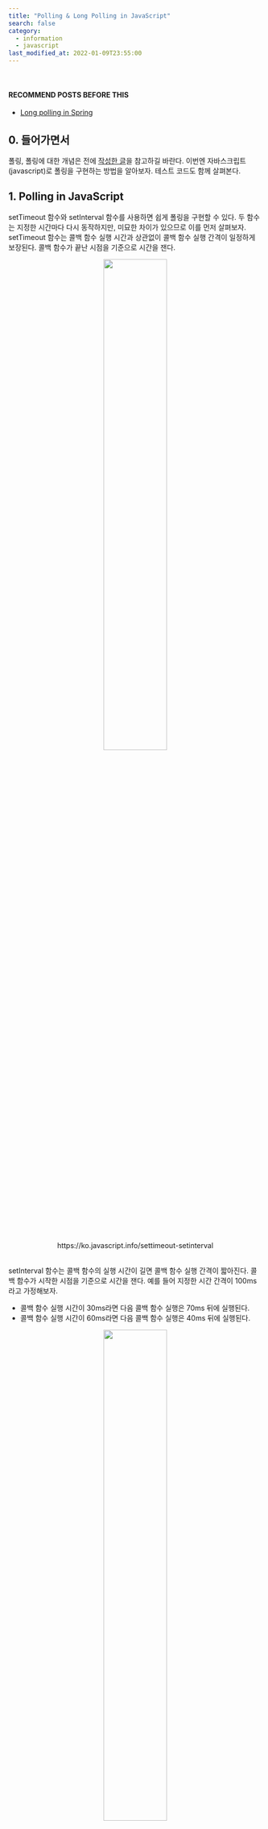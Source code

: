 ```yaml
---
title: "Polling & Long Polling in JavaScript"
search: false
category:
  - information
  - javascript
last_modified_at: 2022-01-09T23:55:00
---
```


<br/>

#### RECOMMEND POSTS BEFORE THIS

- [Long polling in Spring][polling-long-polling-and-spring-example-link]

## 0. 들어가면서

폴링, 폴링에 대한 개념은 전에 [작성한 글][polling-long-polling-and-spring-example-link]을 참고하길 바란다. 이번엔 자바스크립트(javascript)로 폴링을 구현하는 방법을 알아보자. 테스트 코드도 함께 살펴본다. 

## 1. Polling in JavaScript

setTimeout 함수와 setInterval 함수를 사용하면 쉽게 폴링을 구현할 수 있다. 두 함수는 지정한 시간마다 다시 동작하지만, 미묘한 차이가 있으므로 이를 먼저 살펴보자. setTimeout 함수는 콜백 함수 실행 시간과 상관없이 콜백 함수 실행 간격이 일정하게 보장된다. 콜백 함수가 끝난 시점을 기준으로 시간을 잰다.

<div align="center">
    <img src="/images/posts/2022/polling-long-polling-and-javascript-example-02.png" width="50%" class="image__border">
</div>
<center>https://ko.javascript.info/settimeout-setinterval</center>

<br/>

setInterval 함수는 콜백 함수의 실행 시간이 길면 콜백 함수 실행 간격이 짧아진다. 콜백 함수가 시작한 시점을 기준으로 시간을 잰다. 예를 들어 지정한 시간 간격이 100ms라고 가정해보자.

- 콜백 함수 실행 시간이 30ms라면 다음 콜백 함수 실행은 70ms 뒤에 실행된다.
- 콜백 함수 실행 시간이 60ms라면 다음 콜백 함수 실행은 40ms 뒤에 실행된다.

<div align="center">
    <img src="/images/posts/2022/polling-long-polling-and-javascript-example-03.png" width="50%" class="image__border">
</div>
<center>https://ko.javascript.info/settimeout-setinterval</center>

### 1.1. Polling with setTimeout  

먼저 setTimeout 함수를 사용해 폴링을 구현해보자. 

1. setTimeout 함수의 타임 아웃을 지정한다.
2. 전달 받은 함수를 실행한다.
3. timeoutPolling 함수를 재귀적으로 호출한다.

```js
export const timeoutPolling = (func, timeout) => {
  setTimeout(() => {
    func(); // 2
    timeoutPolling(func, timeout); // 3
  }, timeout); // 1
};

```

다음 테스트 코드로 이 기능을 검증할 수 있다. setTimeout 함수를 사용하기 때문에 Jest의 페이크 타이머(fake timer)를 사용한다.

1. Given
  - 페이크 타이머를 설정한다.
  - 검증에 필요한 스파이(spy) 테스트 더블(double)을 만든다.
2. When
  - 타임아웃 폴링을 지정한다.
  - 페이크 타이머를 사용해 6초를 진행시킨다.
3. Then
  - 스파이가 의도한 대로 6번 호출되었는지 확인한다.

```js
describe("PollingClient test", () => {
  beforeEach(() => {
    jest.clearAllTimers();
    jest.useRealTimers();
    jest.restoreAllMocks();
  });

  test("when timeout 1 second for polling then call 6 times in 6 seconds", async () => {
    jest.useFakeTimers(); // 1
    const spyFunc = jest.fn();

    timeoutPolling(spyFunc, 1000); // 2
    for (let i = 0; i < 6; i++) { 
      jest.advanceTimersByTime(1000);
    }

    expect(spyFunc).toHaveBeenCalledTimes(6); // 3
  });

  ...

});
```

### 1.2. Polling with setInterval

이번엔 setInterval 함수를 사용해 폴링을 구현해본다. 이번엔 추가적으로 최대 시도 회수를 지정할 수 있다.

1. 인터벌 시간을 지정한다.
2. 함수를 호출한다.
3. 시도한 횟수와 최대 시도 횟수가 동일한 경우 폴링을 종료한다.

```js
export const intervalPolling = (func, interval, maxAttempts = -1) => {
  let attempts = 0;
  let intervalId = setInterval(() => {
    if (maxAttempts === attempts) { // 3
      clearInterval(intervalId);
      return;
    }
    attempts++;
    func(); // 2
  }, interval); // 1
};
```

다음 테스트 코드를 통해 이 기능을 검증할 수 있다.

1. Given
  - 페이크 타이머를 설정한다.
  - 검증에 필요한 스파이 테스트 더블을 만든다.
2. When
  - 폴링 인터벌을 지정한다.
  - 페이크 타이머를 사용해 6초를 진행시킨다.
3. Then
  - 스파이가 의도한 대로 5번 호출되었는지 확인한다.

```js
describe("PollingClient test", () => {
  beforeEach(() => {
    jest.clearAllTimers();
    jest.useRealTimers();
    jest.restoreAllMocks();
  });

  ...

  test("when 1 second interval and max attempt count is 5 for polling then call 5 times in 6 seconds", () => {
    jest.useFakeTimers(); // 1
    const spyFunc = jest.fn();

    intervalPolling(spyFunc, 1000, 5); // 2
    for (let i = 0; i < 6; i++) {
      jest.advanceTimersByTime(1000);
    }

    expect(spyFunc).toHaveBeenCalledTimes(5); // 3
  });

  ...

});
```

### 1.3. Polling with while loop

setTimeout, setInterval 함수 말고 while 루프를 사용하는 방법이 있다. 타이머를 사용하지 않기 때문에 Jest의 페이크 타이머를 사용하지 않아도 폴링을 테스트 할 수 있다. 자바스크립트는 sleep 함수가 별도로 없기 때문에 프로미스를 사용해 직접 구현했다. 때문에 이 sleep 함수는 비동기 블록 안에서만 사용할 수 있다. 

1. 지정된 func 콜백 함수를 호출한다.
2. 원하는 응답인지 확인한다.
  - 다른 응답인 경우 폴링을 수행한다.
  - 원하는 응답인 경우 결과를 반환한다.
3. 지정된 시간만큼 대기한다.

```js
const sleep = (timeout = 100) => {
  return new Promise((resolve) => {
    setTimeout(resolve, timeout);
  });
};

export const sleepPolling = async (func, validateFunc, timeout) => {
  let result = await func(); // 1
  while (!validateFunc(result)) { // 2
    await sleep(timeout); // 3
    try {
      result = await func(); // 1
    } catch (e) {
      console.log(e.message);
    }
  }
  return result;
};
```

다음 테스트 코드로 검증한다.

1. Given
  - 스텁(stub)에 필요한 응답을 순차적으로 지정한다.
  - 응답이 유효한지 확인하는 검증 콜백 함수를 정의한다.
2. When
  - 폴링을 수행한다.
3. Then
  - 의도한 대로 2번 호출되었는지 확인한다.
  - 원하는 응답이 반환되었는지 확인한다.

```js
describe("PollingClient test", () => {

  ...

  test("second response is valid when polling then call back function is called 2 times", async () => {
    const mockCallback = jest // 1
      .fn()
      .mockResolvedValueOnce({
        data: "Welcome",
      })
      .mockResolvedValueOnce({
        data: "Junhyunny",
      })
      .mockResolvedValueOnce({
        data: "Dev",
      })
      .mockResolvedValueOnce({
        data: "Log",
      });
    const validateFn = (result) => "Junhyunny" === result.data;

    const data = await sleepPolling(mockCallback, validateFn, 100); // 2

    expect(mockCallback).toHaveBeenCalledTimes(2); // 3
    expect(data).toEqual({
      data: "Junhyunny",
    });
  });

  ...

});
```

## 2. Long Polling in JavaScript

[롱 폴링][polling-long-polling-and-spring-example-link]의 경우 서버는 클라이언트에게 즉시 응답을 주지 않는다. 다음과 같이 진행된다.

1. 클라이언트가 서버에게 요청을 보낸다.
  - 서버는 즉시 응답하지 않는다.
2. 서버는 특정 이벤트가 발생하면 응답을 보낸다.
  - 시간이 오래 걸리는 경우 클라이언트 쪽에서 타임 아웃이 발생한다.
3. 클라이언트는 서버로부터 응답을 받은 후 다시 서버에게 요청을 보낸다. 

<div align="center">
  <img src="/images/posts/2022/polling-long-polling-and-javascript-example-04.png" width="50%" class="image__border">
</div>
<center>https://rubberduck-debug.tistory.com/123</center>

<br/>

롱 폴링 구현은 [이 글](https://javascript.info/long-polling)의 코드를 일부 변경했다. 롱 폴링의 경우 클라이언트는 타임 아웃이 발생할 때까지 계속 기다리기 때문에 별도로 시간 간격을 지정할 필요가 없다. 다음과 같이 구현한다.

1. 콜백 함수를 수행한다.
2. 원하는 응답을 받은 경우 폴링을 종료하고 응답 값을 반환한다.
3. 에러가 발생한 경우 로그를 출력한다.
  - 타임 아웃, Bad Gateway(502), 서버 에러(500) 등의 에러가 발생하면 catch 블록에서 적절한 예외 처리를 수행한다.
  - 예를 들어 타임 아웃은 즉시 재수행, 서버 에러는 1초 뒤 재수행 등 각 에러에 맞는 재시도를 수행한다.
4. 다시 롱 폴링을 수행한다.

```js
export const longPolling = async (func, validateFunc) => {
  try {
    let response = await func(); // 1
    if (validateFunc(response)) { // 2
      return response;
    }
  } catch (error) { // 3
    console.log(error.message);
  }
  return await longPolling(func, validateFunc); // 4
};
```

다음 테스트 코드로 위 로직을 검증할 수 있다.

1. Given
  - 스텁(stub)에 필요한 응답을 순차적으로 지정한다.
  - 응답이 유효한지 확인하는 검증 콜백 함수를 정의한다.
2. When
  - 폴링을 수행한다.
3. Then
  - 의도한 대로 3번 호출되었는지 확인한다.
  - 원하는 응답이 반환되었는지 확인한다.

```js
describe("PollingClient test", () => {

  ...

  test("third response is valid when polling then callback function is called 3 times", async () => {
    const mockCallback = jest // 1
      .fn()
      .mockRejectedValueOnce({
        code: "ECONNABORTED",
      })
      .mockRejectedValueOnce({
        status: 500,
      })
      .mockResolvedValueOnce({
        data: "Junhyunny",
      })
      .mockResolvedValueOnce({
        data: "Tangerine",
      });
    const validateFn = (response) => "Junhyunny" === response.data;

    const data = await longPolling(mockCallback, validateFn, 100); // 2

    expect(mockCallback).toHaveBeenCalledTimes(3); // 3
    expect(data).toEqual({
      data: "Junhyunny",
    });
  });
});
```

#### TEST CODE REPOSITORY

- <https://github.com/Junhyunny/blog-in-action/tree/master/2022-01-09-polling-long-polling-and-javascript-example>

#### REFERENCE

- <https://rubberduck-debug.tistory.com/123>
- <https://ko.javascript.info/settimeout-setinterval>
- <https://ko.javascript.info/long-polling>

[polling-long-polling-and-spring-example-link]: https://junhyunny.github.io/information/spring-boot/polling-long-polling-and-spring-example/
